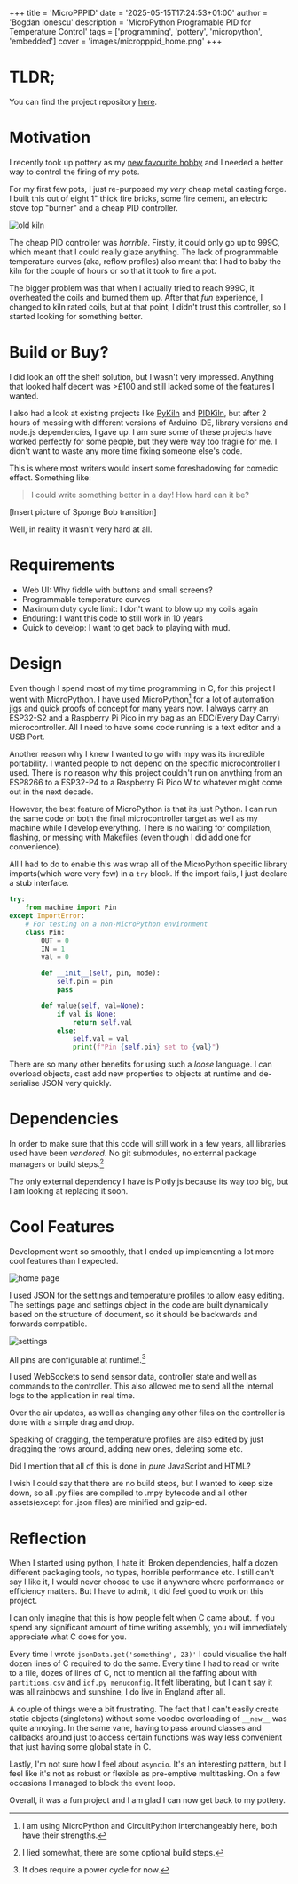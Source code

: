 +++
title = 'MicroPPPID'
date = '2025-05-15T17:24:53+01:00'
author = 'Bogdan Ionescu'
description = 'MicroPython Programable PID for Temperature Control'
tags = ['programming', 'pottery', 'micropython', 'embedded']
cover = 'images/micropppid_home.png'
+++

# TLDR;
You can find the project repository [here](https://github.com/BogdanTheGeek/MicroPPPID).

# Motivation
I recently took up pottery as my [new favourite hobby](/thoughts/pottery-is-great) and I needed a better way to control the firing of my pots.

For my first few pots, I just re-purposed my *very* cheap metal casting forge. I built this out of eight 1" thick fire bricks, some fire cement, an electric stove top "burner" and a cheap PID controller.

![old kiln](images/old_kiln.jpeg)

The cheap PID controller was *horrible*. Firstly, it could only go up to 999C, which meant that I could really glaze anything.
The lack of programmable temperature curves (aka, reflow profiles) also meant that I had to baby the kiln for the couple of hours or so that it took to fire a pot.

The bigger problem was that when I actually tried to reach 999C, it overheated the coils and burned them up.
After that *fun* experience, I changed to kiln rated coils, but at that point, I didn't trust this controller, so I started looking for something better.

# Build or Buy?

I did look an off the shelf solution, but I wasn't very impressed. Anything that looked half decent was >£100 and still lacked some of the features I wanted.

I also had a look at existing projects like [PyKiln](https://github.com/RinthLabs/PyKiln) and [PIDKiln](https://github.com/Saur0o0n/PIDKiln), but after 2 hours of messing with different versions of Arduino IDE, library versions and node.js dependencies, I gave up. I am sure some of these projects have worked perfectly for some people, but they were way too fragile for me.
I didn't want to waste any more time fixing someone else's code.

This is where most writers would insert some foreshadowing for comedic effect. Something like:
> I could write something better in a day! How hard can it be?

[Insert picture of Sponge Bob transition]

Well, in reality it wasn't very hard at all.

# Requirements
 - Web UI: Why fiddle with buttons and small screens?
 - Programmable temperature curves
 - Maximum duty cycle limit: I don't want to blow up my coils again
 - Enduring: I want this code to still work in 10 years
 - Quick to develop: I want to get back to playing with mud.

# Design
Even though I spend most of my time programming in C, for this project I went with MicroPython.
I have used MicroPython[^1] for a lot of automation jigs and quick proofs of concept for many years now. I always carry an ESP32-S2 and a Raspberry Pi Pico in my bag as an EDC(Every Day Carry) microcontroller. All I need to have some code running is a text editor and a USB Port.

[^1]: I am using MicroPython and CircuitPython interchangeably here, both have their strengths.

Another reason why I knew I wanted to go with mpy was its incredible portability. I wanted people to not depend on the specific microcontroller I used. There is no reason why this project couldn't run on anything from an ESP8266 to a ESP32-P4 to a Raspberry Pi Pico W to whatever might come out in the next decade.

However, the best feature of MicroPython is that its just Python. I can run the same code on both the final microcontroller target as well as my machine while I develop everything. There is no waiting for compilation, flashing, or messing with Makefiles (even though I did add one for convenience).

All I had to do to enable this was wrap all of the MicroPython specific library imports(which were very few) in a `try` block. If the import fails, I just declare a stub interface.
```python
try:
    from machine import Pin
except ImportError:
    # For testing on a non-MicroPython environment
    class Pin:
        OUT = 0
        IN = 1
        val = 0

        def __init__(self, pin, mode):
            self.pin = pin
            pass

        def value(self, val=None):
            if val is None:
                return self.val
            else:
                self.val = val
                print(f"Pin {self.pin} set to {val}")

```

There are so many other benefits for using such a *loose* language. I can overload objects, cast add new properties to objects at runtime and de-serialise JSON very quickly.

# Dependencies

In order to make sure that this code will still work in a few years, all libraries used have been *vendored*. No git submodules, no external package managers or build steps.[^2]

The only external dependency I have is Plotly.js because its way too big, but I am looking at replacing it soon.

[^2]: I lied somewhat, there are some optional build steps.

# Cool Features
Development went so smoothly, that I ended up implementing a lot more cool features than I expected.

![home page](images/micropppid_home.png)

I used JSON for the settings and temperature profiles to allow easy editing. The settings page and settings object in the code are built dynamically based on the structure of document, so it should be backwards and forwards compatible.

![settings](images/micropppid_settings.png)

All pins are configurable at runtime!.[^3]

[^3]: It does require a power cycle for now.

I used WebSockets to send sensor data, controller state and well as commands to the controller. This also allowed me to send all the internal logs to the application in real time.

Over the air updates, as well as changing any other files on the controller is done with a simple drag and drop.

Speaking of dragging, the temperature profiles are also edited by just dragging the rows around, adding new ones, deleting some etc.

Did I mention that all of this is done in *pure* JavaScript and HTML?

I wish I could say that there are no build steps, but I wanted to keep size down, so all .py files are compiled to .mpy bytecode and all other assets(except for .json files) are minified and gzip-ed.

# Reflection
When I started using python, I hate it! Broken dependencies, half a dozen different packaging tools, no types, horrible performance etc.
I still can't say I like it, I would never choose to use it anywhere where performance or efficiency matters. But I have to admit, It did feel good to work on this project.

I can only imagine that this is how people felt when C came about. If you spend any significant amount of time writing assembly, you will immediately appreciate what C does for you.

Every time I wrote `jsonData.get('something', 23)'` I could visualise the half dozen lines of C required to do the same. Every time I had to read or write to a file, dozes of lines of C, not to mention all the faffing about with `partitions.csv` and `idf.py menuconfig`. It felt liberating, but I can't say it was all rainbows and sunshine, I do live in England after all.

A couple of things were a bit frustrating. The fact that I can't easily create static objects (singletons) without some voodoo overloading of `__new__` was quite annoying. In the same vane, having to pass around classes and callbacks around just to access certain functions was way less convenient that just having some global state in C.

Lastly, I'm not sure how I feel about `asyncio`. It's an interesting pattern, but I feel like it's not as robust or flexible as pre-emptive multitasking. On a few occasions I managed to block the event loop.

Overall, it was a fun project and I am glad I can now get back to my pottery.
